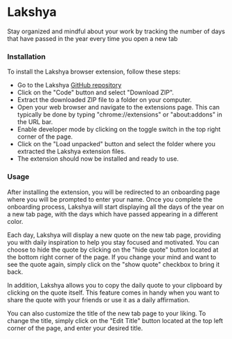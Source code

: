 # Lakshya

Stay organized and mindful about your work by tracking the number of days that have passed in the year every time you open a new tab

### Installation

To install the Lakshya browser extension, follow these steps:

-   Go to the Lakshya [GitHub repository](https://github.com/hokageCV/Lakshya)
-   Click on the "Code" button and select "Download ZIP".
-   Extract the downloaded ZIP file to a folder on your computer.
-   Open your web browser and navigate to the extensions page. This can typically be done by typing "chrome://extensions" or "about:addons" in the URL bar.
-   Enable developer mode by clicking on the toggle switch in the top right corner of the page.
-   Click on the "Load unpacked" button and select the folder where you extracted the Lakshya extension files.
-   The extension should now be installed and ready to use.

### Usage

After installing the extension, you will be redirected to an onboarding page where you will be prompted to enter your name. Once you complete the onboarding process, Lakshya will start displaying all the days of the year on a new tab page, with the days which have passed appearing in a different color.

Each day, Lakshya will display a new quote on the new tab page, providing you with daily inspiration to help you stay focused and motivated. You can choose to hide the quote by clicking on the "hide quote" button located at the bottom right corner of the page. If you change your mind and want to see the quote again, simply click on the "show quote" checkbox to bring it back.

In addition, Lakshya allows you to copy the daily quote to your clipboard by clicking on the quote itself. This feature comes in handy when you want to share the quote with your friends or use it as a daily affirmation.

You can also customize the title of the new tab page to your liking. To change the title, simply click on the "Edit Title" button located at the top left corner of the page, and enter your desired title.
